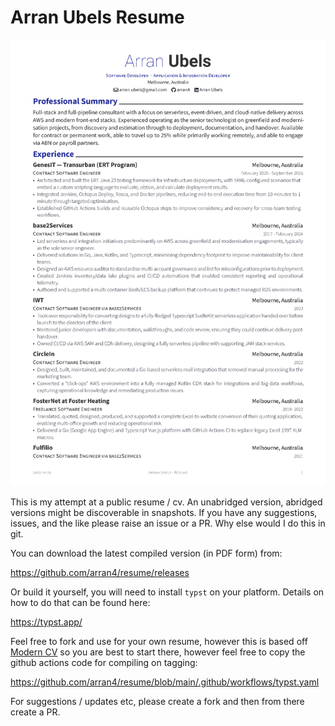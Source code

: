 # Arran Ubels Resume

![Preview](assets/resume-preview.png)


This is my attempt at a public resume / cv. An unabridged version, abridged versions might be discoverable in snapshots. If you have any suggestions, issues, and the like please raise an issue or a PR. Why else would I do this in git. 

You can download the latest compiled version (in PDF form) from:

https://github.com/arran4/resume/releases

Or build it yourself, you will need to install `typst` on your platform. Details on how to do that can be found here: 

https://typst.app/

Feel free to fork and use for your own resume, however this is based off [Modern CV](https://typst.app/universe/package/modern-cv/) so you are best to start there, however feel free to copy the github actions code for compiling on tagging:

https://github.com/arran4/resume/blob/main/.github/workflows/typst.yaml

For suggestions / updates etc, please create a fork and then from there create a PR. 
